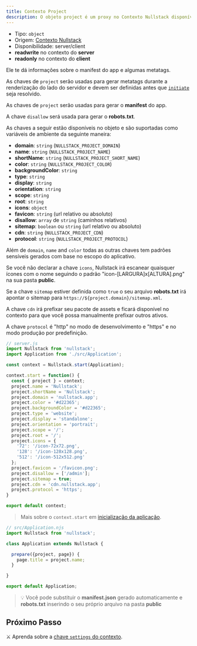 ```yaml
---
title: Contexto Project
description: O objeto project é um proxy no Contexto Nullstack disponível em ambos client e server e te dá informações sobre o manifest do app e algumas metatags
---
```


- Tipo: `object`
- Origem: [Contexto Nullstack](/pt-br/contexto#----contexto-nullstack)
- Disponibilidade: server/client
- **readwrite** no contexto do **server**
- **readonly** no contexto do **client**

Ele te dá informações sobre o manifest do app e algumas metatags.

As chaves de `project` serão usadas para gerar metatags durante a renderização do lado do servidor e devem ser definidas antes que [`initiate`](/pt-br/ciclo-de-vida-full-stack) seja resolvido.

As chaves de `project` serão usadas para gerar o **manifest** do app.

A chave `disallow` será usada para gerar o **robots.txt**.

As chaves a seguir estão disponíveis no objeto e são suportadas como variáveis de ambiente da seguinte maneira:

- **domain**: `string` (`NULLSTACK_PROJECT_DOMAIN`)
- **name**: `string` (`NULLSTACK_PROJECT_NAME`)
- **shortName**: `string` (`NULLSTACK_PROJECT_SHORT_NAME`)
- **color**: `string` (`NULLSTACK_PROJECT_COLOR`)
- **backgroundColor**: `string`
- **type**: `string`
- **display**: `string`
- **orientation**: `string`
- **scope**: `string`
- **root**: `string`
- **icons**: `object`
- **favicon**: `string` (url relativo ou absoluto)
- **disallow**: `array` de `string` (caminhos relativos)
- **sitemap**: `boolean` ou `string` (url relativo ou absoluto)
- **cdn**: `string` (`NULLSTACK_PROJECT_CDN`)
- **protocol**: `string` (`NULLSTACK_PROJECT_PROTOCOL`)

Além de `domain`, `name` and `color` todas as outras chaves tem padrões sensíveis gerados com base no escopo do aplicativo.

Se você não declarar a chave `icons`, Nullstack irá escanear quaisquer ícones com o nome seguindo o padrão "icon-[LARGURA]x[ALTURA].png" na sua pasta **public**.

Se a chave `sitemap` estiver definida como `true` o seu arquivo **robots.txt** irá apontar o sitemap para `https://${project.domain}/sitemap.xml`.

A chave `cdn` irá prefixar seu pacote de assets e ficará disponível no contexto para que você possa manualmente prefixar outros ativos.

A chave `protocol` é "http" no modo de desenvolvimento e "https" e no modo produção por predefinição.

```jsx
// server.js
import Nullstack from 'nullstack';
import Application from './src/Application';

const context = Nullstack.start(Application);

context.start = function() {
  const { project } = context;
  project.name = 'Nullstack';
  project.shortName = 'Nullstack';
  project.domain = 'nullstack.app';
  project.color = '#d22365';
  project.backgroundColor = '#d22365';
  project.type = 'website';
  project.display = 'standalone';
  project.orientation = 'portrait';
  project.scope = '/';
  project.root = '/';
  project.icons = {
    '72': '/icon-72x72.png',
    '128': '/icon-128x128.png',
    '512': '/icon-512x512.png'
  };
  project.favicon = '/favicon.png';
  project.disallow = ['/admin'];
  project.sitemap = true;
  project.cdn = 'cdn.nullstack.app';
  project.protocol = 'https';
}

export default context;
```

> Mais sobre o `context.start` em [inicialização da aplicação](/pt-br/inicializacao-da-aplicacao).

```jsx
// src/Application.njs
import Nullstack from 'nullstack';

class Application extends Nullstack {

  prepare({project, page}) {
    page.title = project.name;
  }

}

export default Application;
```

> 💡 Você pode substituir o **manifest.json** gerado automaticamente e **robots.txt** inserindo o seu próprio arquivo na pasta **public**

## Próximo Passo

⚔ Aprenda sobre a [chave `settings` do contexto](/pt-br/contexto-settings).